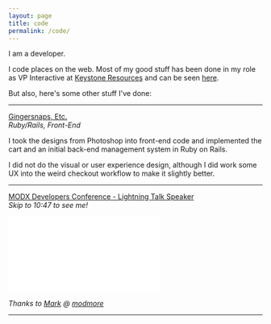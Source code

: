 ```yaml
---
layout: page
title: code
permalink: /code/
---
```


I am a developer.

I code places on the web. Most of my good stuff has been done in my role as VP Interactive at <a href="http://keystoneresources.com/" title="Keystone Resources" target="_blank">Keystone Resources</a> and can be seen <a href="http://keystoneresources.com/portfolio/#interactive" title="Keystone Resources Portfolio" target="_blank">here</a>.

But also, here's some other stuff I've done:

___

<a href="https://www.gingersnapsetc.org/" title="Gingersnaps, Etc." target="_blank">Gingersnaps, Etc.</a><br>
*Ruby/Rails, Front-End*

I took the designs from Photoshop into front-end code and implemented the cart and an initial back-end management system in Ruby on Rails.

I did not do the visual or user experience design, although I did work some UX into the weird checkout workflow to make it slightly better. 

___

<a href="https://video.modmore.com/modx-weekend-2014/" title="MODX Developers Conference" target="_blank">MODX Developers Conference - Lightning Talk Speaker</a><br>
*Skip to 10:47 to see me!*

<div class="resiframe">

<iframe id="vimeoSource" src="//player.vimeo.com/video/107901603#t647" frameborder="0" webkitallowfullscreen mozallowfullscreen allowfullscreen></iframe>

</div>

*Thanks to <a href="https://twitter.com/mark_hamstra" title="Mark Hamstra Twitter" target="_blank">Mark</a> @ <a href="https://modmore.com/" title="modmore" target="_blank">modmore</a>*

___